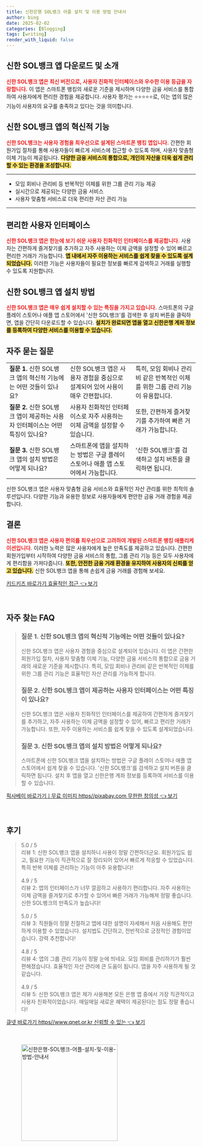 ```yaml
---
title: 신한은행 SOL뱅크 어플 설치 및 이용 방법 안내서
author: bing
date: 2025-02-02
categories: [Blogging]
tags: [writing]
render_with_liquid: false
---
```



<h2 id='신한 SOL뱅크 앱 다운로드 및 소개'>신한 SOL뱅크 앱 다운로드 및 소개</h2>

<p><b><span style="color: #ee2323;">신한 SOL뱅크 앱은 최신 버전으로, 사용자 친화적 인터페이스와 우수한 이용 등급을 자랑합니다.</span></b> 이 앱은 스마트폰 뱅킹의 새로운 기준을 제시하며 다양한 금융 서비스를 통합하여 사용자에게 편리한 경험을 제공합니다. 사용자 평가는 ⭐⭐⭐⭐⭐로, 이는 앱의 많은 기능이 사용자의 요구를 충족하고 있다는 것을 의미합니다. </p>

<h2 id='혁신적 기능 방향'>신한 SOL뱅크 앱의 혁신적 기능</h2>

<p><b><span style="color: #ee2323;">신한 SOL뱅크는 사용자 경험을 최우선으로 설계된 스마트폰 뱅킹 앱입니다.</span></b> 간편한 회원가입 절차를 통해 사용자들이 빠르게 서비스에 접근할 수 있도록 하며, 사용자 맞춤형 이체 기능이 제공됩니다. <b><span style="background-color: #ffe066;">다양한 금융 서비스의 통합으로, 개인의 자산을 더욱 쉽게 관리할 수 있는 환경을 조성합니다.</span></b></p>

<hr />

<ul>
    <li>모임 회비나 관리비 등 반복적인 이체를 위한 그룹 관리 기능 제공</li>
    <li>실시간으로 제공되는 다양한 금융 서비스</li>
    <li>사용자 맞춤형 서비스로 더욱 편리한 자산 관리 가능</li>
</ul>

<hr />

<h2 id='사용자 인터페이스 설계'>편리한 사용자 인터페이스</h2>

<p><b><span style="color: #ee2323;">신한 SOL뱅크 앱은 한눈에 보기 쉬운 사용자 친화적인 인터페이스를 제공합니다.</span></b> 사용자는 간편하게 즐겨찾기를 추가하고 자주 사용하는 이체 금액을 설정할 수 있어 빠르고 편리한 거래가 가능합니다. <b><span style="background-color: #ffe066;">앱 내에서 자주 이용하는 서비스를 쉽게 찾을 수 있도록 설계되었습니다.</span></b> 이러한 기능은 사용자들이 필요한 정보를 빠르게 검색하고 거래를 실행할 수 있도록 지원합니다.</p>

<h2 id='신한 SOL뱅크 앱 설치 방법'>신한 SOL뱅크 앱 설치 방법</h2>

<p><b><span style="color: #ee2323;">신한 SOL뱅크 앱은 매우 쉽게 설치할 수 있는 특징을 가지고 있습니다.</span></b> 스마트폰의 구글 플레이 스토어나 애플 앱 스토어에서 '신한 SOL뱅크'를 검색한 후 설치 버튼을 클릭하면, 앱을 간단히 다운로드할 수 있습니다. <b><span style="background-color: #ffe066;">설치가 완료되면 앱을 열고 신한은행 계좌 정보를 등록하여 다양한 서비스를 이용할 수 있습니다.</span></b></p>

<h2 id='자주 묻는 질문'>자주 묻는 질문</h2>

<table>
    <tr>
        <td><b>질문 1.</b> 신한 SOL뱅크 앱의 혁신적 기능에는 어떤 것들이 있나요?</td>
        <td>신한 SOL뱅크 앱은 사용자 경험을 중심으로 설계되어 있어 사용이 매우 간편합니다.</td>
        <td>특히, 모임 회비나 관리비 같은 반복적인 이체를 위한 그룹 관리 기능이 유용합니다.</td>
    </tr>
    <tr>
        <td><b>질문 2.</b> 신한 SOL뱅크 앱이 제공하는 사용자 인터페이스는 어떤 특징이 있나요?</td>
        <td>사용자 친화적인 인터페이스로 자주 사용하는 이체 금액을 설정할 수 있습니다.</td>
        <td>또한, 간편하게 즐겨찾기를 추가하여 빠른 거래가 가능합니다.</td>
    </tr>
    <tr>
        <td><b>질문 3.</b> 신한 SOL뱅크 앱의 설치 방법은 어떻게 되나요?</td>
        <td>스마트폰에 앱을 설치하는 방법은 구글 플레이 스토어나 애플 앱 스토어에서 가능합니다.</td>
        <td>'신한 SOL뱅크'를 검색하고 설치 버튼을 클릭하면 됩니다.</td>
    </tr>
</table>

<p>신한 SOL뱅크 앱은 사용자 맞춤형 금융 서비스와 효율적인 자산 관리를 위한 최적의 솔루션입니다. 다양한 기능과 유용한 정보로 사용자들에게 편안한 금융 거래 경험을 제공합니다.</p>

<h2 id='결론'>결론</h2>

<p><b><span style="color: #ee2323;">신한 SOL뱅크 앱은 사용자 편의를 최우선으로 고려하여 개발된 스마트폰 뱅킹 애플리케이션입니다.</span></b> 이러한 노력은 많은 사용자에게 높은 만족도를 제공하고 있습니다. 간편한 회원가입부터 시작하여 다양한 금융 서비스의 통합, 그룹 관리 기능 등은 모두 사용자에게 편리함을 가져다줍니다. <b><span style="background-color: #ffe066;">또한, 안전한 금융 거래 환경을 유지하여 사용자의 신뢰를 얻고 있습니다.</span></b> 신한 SOL뱅크 앱을 통해 손쉽게 금융 거래를 경험해 보세요.</p>


<p><a class="click-button" title="키드키즈 바로가기 효율적인 접근" href="https://adkhouse.github.io/posts/%ED%82%A4%EB%93%9C%ED%82%A4%EC%A6%88-%EB%B0%94%EB%A1%9C%EA%B0%80%EA%B8%B0-%ED%9A%A8%EC%9C%A8%EC%A0%81%EC%9D%B8-%EC%A0%91%EA%B7%BC/" rel="dofollow">키드키즈 바로가기 효율적인 접근 👈 보기</a></p><br>
<h2 id='자주_찾는_FAQ'>자주 찾는 FAQ</h2>
<div itemscope="" itemtype="https://schema.org/FAQPage"> 
<blockquote> 
<div itemscope="" itemprop="mainEntity" itemtype="https://schema.org/Question"> 
<h3 itemprop="name">질문 1. 신한 SOL뱅크 앱의 혁신적 기능에는 어떤 것들이 있나요?</h3> 
<div itemscope="" itemprop="acceptedAnswer" itemtype="https://schema.org/Answer"> 
<span itemprop="text"> 
<p>신한 SOL뱅크 앱은 사용자 경험을 중심으로 설계되어 있습니다. 이 앱은 간편한 회원가입 절차, 사용자 맞춤형 이체 기능, 다양한 금융 서비스의 통합으로 금융 거래의 새로운 기준을 제시합니다. 특히, 모임 회비나 관리비 같은 반복적인 이체를 위한 그룹 관리 기능은 효율적인 자산 관리를 가능하게 합니다.</p> 
</span> 
</div> 
</div> 
<div itemscope="" itemprop="mainEntity" itemtype="https://schema.org/Question"> 
<h3 itemprop="name">질문 2. 신한 SOL뱅크 앱이 제공하는 사용자 인터페이스는 어떤 특징이 있나요?</h3> 
<div itemscope="" itemprop="acceptedAnswer" itemtype="https://schema.org/Answer"> 
<span itemprop="text"> 
<p>신한 SOL뱅크 앱은 사용자 친화적인 인터페이스를 제공하여 간편하게 즐겨찾기를 추가하고, 자주 사용하는 이체 금액을 설정할 수 있어, 빠르고 편리한 거래가 가능합니다. 또한, 자주 이용하는 서비스를 쉽게 찾을 수 있도록 설계되었습니다.</p> 
</span> 
</div> 
</div> 
<div itemscope="" itemprop="mainEntity" itemtype="https://schema.org/Question"> 
<h3 itemprop="name">질문 3. 신한 SOL뱅크 앱의 설치 방법은 어떻게 되나요?</h3> 
<div itemscope="" itemprop="acceptedAnswer" itemtype="https://schema.org/Answer"> 
<span itemprop="text"> 
<p>스마트폰에 신한 SOL뱅크 앱을 설치하는 방법은 구글 플레이 스토어나 애플 앱 스토어에서 쉽게 찾을 수 있습니다. '신한 SOL뱅크'를 검색하고 설치 버튼을 클릭하면 됩니다. 설치 후 앱을 열고 신한은행 계좌 정보를 등록하여 서비스를 이용할 수 있습니다.</p> 
</span> 
</div> 
</div> 
</blockquote> 
</div>
<p><a class="click-button" title="픽사베이 바로가기ㅣ무료 이미지 https//pixabay.com 무한한 창의성" href="https://adkhouse.github.io/posts/%ED%94%BD%EC%82%AC%EB%B2%A0%EC%9D%B4-%EB%B0%94%EB%A1%9C%EA%B0%80%EA%B8%B0%E3%85%A3%EB%AC%B4%EB%A3%8C-%EC%9D%B4%EB%AF%B8%EC%A7%80-httpspixabay.com-%EB%AC%B4%ED%95%9C%ED%95%9C-%EC%B0%BD%EC%9D%98%EC%84%B1/" rel="dofollow">픽사베이 바로가기ㅣ무료 이미지 https//pixabay.com 무한한 창의성 👈 보기</a></p><br>
<h2 id='후기'>후기</h2>
<div itemscope itemtype="https://schema.org/Product">
  <blockquote>
  <div itemprop="review" itemscope itemtype="https://schema.org/Review">
      <div itemprop="reviewRating" itemscope itemtype="https://schema.org/Rating"> <span itemprop="ratingValue">5.0</span> / <span itemprop="bestRating">5</span> </div>
      <span itemprop="reviewBody">리뷰 1: 신한 SOL뱅크 앱을 설치하니 사용이 정말 간편하더군요. 회원가입도 쉽고, 필요한 기능이 직관적으로 잘 정리되어 있어서 빠르게 적응할 수 있었습니다. 특히 반복 이체를 관리하는 기능이 아주 유용합니다!</span>
  </div>
  <br>
  <div itemprop="review" itemscope itemtype="https://schema.org/Review">
      <div itemprop="reviewRating" itemscope itemtype="https://schema.org/Rating"> <span itemprop="ratingValue">4.9</span> / <span itemprop="bestRating">5</span> </div>
      <span itemprop="reviewBody">리뷰 2: 앱의 인터페이스가 너무 깔끔하고 사용하기 편리합니다. 자주 사용하는 이체 금액을 즐겨찾기로 추가할 수 있어서 빠른 거래가 가능해져 정말 좋습니다. 신한 SOL뱅크의 만족도가 높습니다!</span>
  </div>
  <br>
  <div itemprop="review" itemscope itemtype="https://schema.org/Review">
      <div itemprop="reviewRating" itemscope itemtype="https://schema.org/Rating"> <span itemprop="ratingValue">5.0</span> / <span itemprop="bestRating">5</span> </div>
      <span itemprop="reviewBody">리뷰 3: 직원들이 정말 친절하고 앱에 대한 설명이 자세해서 처음 사용해도 편안하게 이용할 수 있었습니다. 설치법도 간단하고, 전반적으로 긍정적인 경험이었습니다. 강력 추천합니다!</span>
  </div>
  <br>
  <div itemprop="review" itemscope itemtype="https://schema.org/Review">
      <div itemprop="reviewRating" itemscope itemtype="https://schema.org/Rating"> <span itemprop="ratingValue">4.8</span> / <span itemprop="bestRating">5</span> </div>
      <span itemprop="reviewBody">리뷰 4: 앱의 그룹 관리 기능이 정말 눈에 띄네요. 모임 회비를 관리하기가 훨씬 편해졌습니다. 효율적인 자산 관리에 큰 도움이 됩니다. 앱을 자주 사용하게 될 것 같습니다.</span>
  </div>
  <br>
  <div itemprop="review" itemscope itemtype="https://schema.org/Review">
      <div itemprop="reviewRating" itemscope itemtype="https://schema.org/Rating"> <span itemprop="ratingValue">4.9</span> / <span itemprop="bestRating">5</span> </div>
      <span itemprop="reviewBody">리뷰 5: 신한 SOL뱅크 앱은 제가 사용해본 모든 은행 앱 중에서 가장 직관적이고 사용자 친화적이었습니다. 매일매일 새로운 혜택이 제공된다는 점도 정말 좋습니다!</span>
  </div>
  </blockquote>
</div>
<p><a class="click-button" title="큐넷 바로가기 https//www.qnet.or.kr 신뢰할 수 있는" href="https://adkhouse.github.io/posts/%ED%81%90%EB%84%B7-%EB%B0%94%EB%A1%9C%EA%B0%80%EA%B8%B0-httpswww.qnet.or.kr-%EC%8B%A0%EB%A2%B0%ED%95%A0-%EC%88%98-%EC%9E%88%EB%8A%94/" rel="dofollow">큐넷 바로가기 https//www.qnet.or.kr 신뢰할 수 있는 👈 보기</a></p><br>
<figure class="image"><img src="https://adkhouse.github.io/assets/img/thumbnail/신한은행-SOL뱅크-어플-설치-및-이용-방법-안내서.webp" alt="신한은행-SOL뱅크-어플-설치-및-이용-방법-안내서" width="256" height="256"></figure>